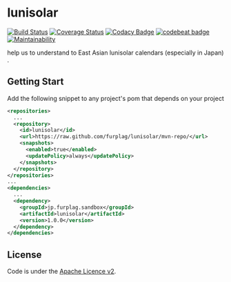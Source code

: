 # lunisolar

[![Build Status](https://travis-ci.org/furplag/deamtiet.svg?branch=master)](https://travis-ci.org/furplag/deamtiet)
[![Coverage Status](https://coveralls.io/repos/github/furplag/lunisolar/badge.svg?branch=master)](https://coveralls.io/github/furplag/lunisolar?branch=master)
[![Codacy Badge](https://api.codacy.com/project/badge/Grade/3ab497704bdb440ba2e376b2012be08a)](https://www.codacy.com/app/furplag/lunisolar?utm_source=github.com&amp;utm_medium=referral&amp;utm_content=furplag/lunisolar&amp;utm_campaign=Badge_Grade)
[![codebeat badge](https://codebeat.co/badges/9f57e867-a8b7-432e-9795-3559081c95e4)](https://codebeat.co/projects/github-com-furplag-lunisolar-master)
[![Maintainability](https://api.codeclimate.com/v1/badges/cd79ee2f2fbdbf867d99/maintainability)](https://codeclimate.com/github/furplag/lunisolar/maintainability)

help us to understand to  East Asian lunisolar calendars (especially in Japan) .

## Getting Start
Add the following snippet to any project's pom that depends on your project
```xml
<repositories>
  ...
  <repository>
    <id>lunisolar</id>
    <url>https://raw.github.com/furplag/lunisolar/mvn-repo/</url>
    <snapshots>
      <enabled>true</enabled>
      <updatePolicy>always</updatePolicy>
    </snapshots>
  </repository>
</repositories>
...
<dependencies>
  ...
  <dependency>
    <groupId>jp.furplag.sandbox</groupId>
    <artifactId>lunisolar</artifactId>
    <version>1.0.0</version>
  </dependency>
</dependencies>
```

## License
Code is under the [Apache Licence v2](LICENCE).

